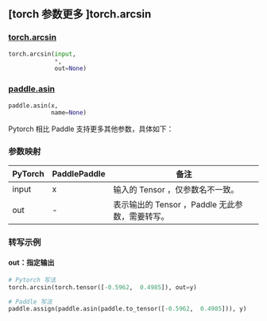 ## [torch 参数更多 ]torch.arcsin

### [torch.arcsin](https://pytorch.org/docs/stable/generated/torch.arcsin.html#torch.arcsin)

```python
torch.arcsin(input,
             *,
             out=None)
```

### [paddle.asin](https://www.paddlepaddle.org.cn/documentation/docs/zh/api/paddle/asin_cn.html#asin)

```python
paddle.asin(x,
            name=None)
```

Pytorch 相比 Paddle 支持更多其他参数，具体如下：

### 参数映射
| PyTorch       | PaddlePaddle | 备注                                                   |
| ------------- | ------------ | ------------------------------------------------------ |
| input         | x            | 输入的 Tensor ，仅参数名不一致。                                      |
| out           | -            | 表示输出的 Tensor ，Paddle 无此参数，需要转写。               |


### 转写示例
#### out：指定输出
```python
# Pytorch 写法
torch.arcsin(torch.tensor([-0.5962,  0.4985]), out=y)

# Paddle 写法
paddle.assign(paddle.asin(paddle.to_tensor([-0.5962,  0.4985])), y)
```
